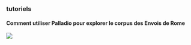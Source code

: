 ### tutoriels
#### Comment utiliser Palladio pour explorer le corpus des Envois de Rome

![](./images/palladio_etape1.gif)

[](/images/palladio_etape1.gif)
[](/images/voyanttools_1.png)
